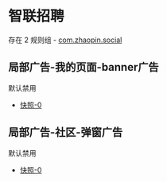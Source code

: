 # 智联招聘

存在 2 规则组 - [com.zhaopin.social](/src/apps/com.zhaopin.social.ts)

## 局部广告-我的页面-banner广告

默认禁用

- [快照-0](https://i.gkd.li/import/12706181)

## 局部广告-社区-弹窗广告

默认禁用

- [快照-0](https://inspect.gkd.li/import/13063442)
